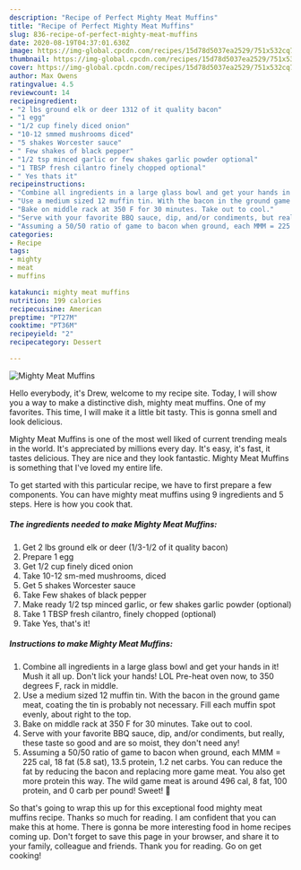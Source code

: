 ```yaml
---
description: "Recipe of Perfect Mighty Meat Muffins"
title: "Recipe of Perfect Mighty Meat Muffins"
slug: 836-recipe-of-perfect-mighty-meat-muffins
date: 2020-08-19T04:37:01.630Z
image: https://img-global.cpcdn.com/recipes/15d78d5037ea2529/751x532cq70/mighty-meat-muffins-recipe-main-photo.jpg
thumbnail: https://img-global.cpcdn.com/recipes/15d78d5037ea2529/751x532cq70/mighty-meat-muffins-recipe-main-photo.jpg
cover: https://img-global.cpcdn.com/recipes/15d78d5037ea2529/751x532cq70/mighty-meat-muffins-recipe-main-photo.jpg
author: Max Owens
ratingvalue: 4.5
reviewcount: 14
recipeingredient:
- "2 lbs ground elk or deer 1312 of it quality bacon"
- "1 egg"
- "1/2 cup finely diced onion"
- "10-12 smmed mushrooms diced"
- "5 shakes Worcester sauce"
- " Few shakes of black pepper"
- "1/2 tsp minced garlic or few shakes garlic powder optional"
- "1 TBSP fresh cilantro finely chopped optional"
- " Yes thats it"
recipeinstructions:
- "Combine all ingredients in a large glass bowl and get your hands in it! Mush it all up. Don&#39;t lick your hands! LOL Pre-heat oven now, to 350 degrees F, rack in middle."
- "Use a medium sized 12 muffin tin. With the bacon in the ground game meat, coating the tin is probably not necessary. Fill each muffin spot evenly, about right to the top."
- "Bake on middle rack at 350 F for 30 minutes. Take out to cool."
- "Serve with your favorite BBQ sauce, dip, and/or condiments, but really, these taste so good and are so moist, they don&#39;t need any!"
- "Assuming a 50/50 ratio of game to bacon when ground, each MMM = 225 cal, 18 fat (5.8 sat), 13.5 protein, 1.2 net carbs. You can reduce the fat by reducing the bacon and replacing more game meat. You also get more protein this way. The wild game meat is around 496 cal, 8 fat, 100 protein, and 0 carb per pound! Sweet! 🤗"
categories:
- Recipe
tags:
- mighty
- meat
- muffins

katakunci: mighty meat muffins 
nutrition: 199 calories
recipecuisine: American
preptime: "PT27M"
cooktime: "PT36M"
recipeyield: "2"
recipecategory: Dessert

---
```



![Mighty Meat Muffins](https://img-global.cpcdn.com/recipes/15d78d5037ea2529/751x532cq70/mighty-meat-muffins-recipe-main-photo.jpg)

Hello everybody, it's Drew, welcome to my recipe site. Today, I will show you a way to make a distinctive dish, mighty meat muffins. One of my favorites. This time, I will make it a little bit tasty. This is gonna smell and look delicious.

Mighty Meat Muffins is one of the most well liked of current trending meals in the world. It's appreciated by millions every day. It's easy, it's fast, it tastes delicious. They are nice and they look fantastic. Mighty Meat Muffins is something that I've loved my entire life.




To get started with this particular recipe, we have to first prepare a few components. You can have mighty meat muffins using 9 ingredients and 5 steps. Here is how you cook that.

<!--inarticleads1-->

##### The ingredients needed to make Mighty Meat Muffins:

1. Get 2 lbs ground elk or deer (1/3-1/2 of it quality bacon)
1. Prepare 1 egg
1. Get 1/2 cup finely diced onion
1. Take 10-12 sm-med mushrooms, diced
1. Get 5 shakes Worcester sauce
1. Take  Few shakes of black pepper
1. Make ready 1/2 tsp minced garlic, or few shakes garlic powder (optional)
1. Take 1 TBSP fresh cilantro, finely chopped (optional)
1. Take  Yes, that&#39;s it!




<!--inarticleads2-->

##### Instructions to make Mighty Meat Muffins:

1. Combine all ingredients in a large glass bowl and get your hands in it! Mush it all up. Don&#39;t lick your hands! LOL Pre-heat oven now, to 350 degrees F, rack in middle.
1. Use a medium sized 12 muffin tin. With the bacon in the ground game meat, coating the tin is probably not necessary. Fill each muffin spot evenly, about right to the top.
1. Bake on middle rack at 350 F for 30 minutes. Take out to cool.
1. Serve with your favorite BBQ sauce, dip, and/or condiments, but really, these taste so good and are so moist, they don&#39;t need any!
1. Assuming a 50/50 ratio of game to bacon when ground, each MMM = 225 cal, 18 fat (5.8 sat), 13.5 protein, 1.2 net carbs. You can reduce the fat by reducing the bacon and replacing more game meat. You also get more protein this way. The wild game meat is around 496 cal, 8 fat, 100 protein, and 0 carb per pound! Sweet! 🤗




So that's going to wrap this up for this exceptional food mighty meat muffins recipe. Thanks so much for reading. I am confident that you can make this at home. There is gonna be more interesting food in home recipes coming up. Don't forget to save this page in your browser, and share it to your family, colleague and friends. Thank you for reading. Go on get cooking!
